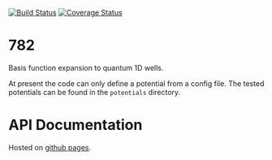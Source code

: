[![Build Status](https://travis-ci.org/wsmorgan/782.svg?branch=master)](https://travis-ci.org/wsmorgan/782)
[![Coverage Status](https://coveralls.io/repos/github/wsmorgan/782/badge.svg?branch=master)](https://coveralls.io/github/wsmorgan/782?branch=master)


# 782
Basis function expansion to quantum 1D wells.

At present the code can only define a potential from a config
file. The tested potentials can be found in the `potentials`
directory.

# API Documentation

Hosted on [github pages](https://wsmorgan.github.io/basis/).